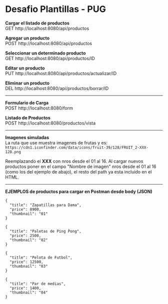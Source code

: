 # Desafio Plantillas - PUG

**Cargar el listado de productos**<br/>
GET http://localhost:8080/api/productos

**Agregar un producto**<br/>
POST http://localhost:8080/api/productos

**Seleccionar un determinado producto**<br/>
GET http://localhost:8080/api/productos/ID

**Editar un producto**<br/>
PUT http://localhost:8080/api/productos/actualizar/ID

**Eliminar un producto**<br/>
DEL http://localhost:8080/api/productos/borrar/ID

***

**Formulario de Carga**<br/>
POST http://localhost:8080/form

**Listado de Productos**<br/>
POST http://localhost:8080/productos/vista

***

**Imagenes simuladas**<br />
La ruta que use muestra imagenes de frutas y es:<br />
```https://cdn1.iconfinder.com/data/icons/fruit-39/128/FRUIT_2-XXX-128.png```

Reemplazando el **XXX** con nros desde el 01 al 16.
Al cargar nuevos productos poner en el campo "Nombre de imagen" nros desde el 01 al 16 (como los del ejemplo de abajo), el resto del path ya esta incluido en el HTML.

***

**EJEMPLOS de productos para cargar en Postman desde body (JSON)**
```
{
  "title": "Zapatillas para Dama",
  "price": 8900,
  "thumbnail": "01"
}

{
  "title": "Paletas de Ping Pong",
  "price": 2500,
  "thumbnail": "02"
}

{
  "title": "Pelota de Futbol",
  "price": 12500,
  "thumbnail": "03"
}

{
  "title": "Par de medias",
  "price": 1400,
  "thumbnail": "04"
}
```